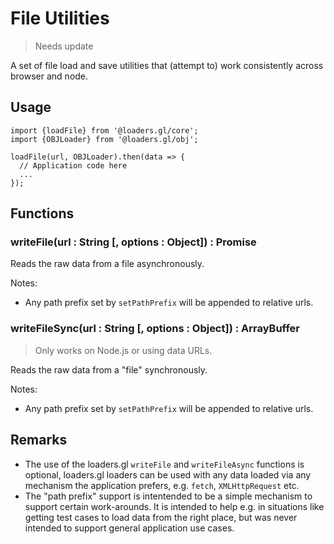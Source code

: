 # File Utilities

> Needs update

A set of file load and save utilities that (attempt to) work consistently across browser and node.

## Usage

```
import {loadFile} from '@loaders.gl/core';
import {OBJLoader} from '@loaders.gl/obj';

loadFile(url, OBJLoader).then(data => {
  // Application code here
  ...
});
```

## Functions

### writeFile(url : String [, options : Object]) : Promise<ArrayBuffer>

Reads the raw data from a file asynchronously.

Notes:

- Any path prefix set by `setPathPrefix` will be appended to relative urls.

### writeFileSync(url : String [, options : Object]) : ArrayBuffer

> Only works on Node.js or using data URLs.

Reads the raw data from a "file" synchronously.

Notes:

- Any path prefix set by `setPathPrefix` will be appended to relative urls.

## Remarks

- The use of the loaders.gl `writeFile` and `writeFileAsync` functions is optional, loaders.gl loaders can be used with any data loaded via any mechanism the application prefers, e.g. `fetch`, `XMLHttpRequest` etc.
- The "path prefix" support is intentended to be a simple mechanism to support certain work-arounds. It is intended to help e.g. in situations like getting test cases to load data from the right place, but was never intended to support general application use cases.
